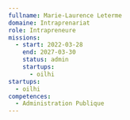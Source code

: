 ```yaml
---
fullname: Marie-Laurence Leterme
domaine: Intraprenariat
role: Intrapreneure
missions:
  - start: 2022-03-28
    end: 2027-03-30
    status: admin
    startups:
      - oilhi
startups:
  - oilhi
competences:
  - Administration Publique
---
```

